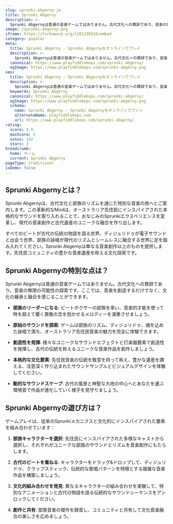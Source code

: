 ```yaml
---
slug: sprunki-abgerny-ja
title: Sprunki Abgerny
description: >-
  Sprunki Abgernyは普通の音楽ゲームではありません。古代文化への賛辞であり、音楽の無限の可能性の探索です。ここでは、音楽を創造するだけでなく、文化の継承と融合を感じることができます。
image: /sprunki-abgerny.png
iframe: https://turbowarp.org/1101238518/embed
category: popular
meta:
  title: Sprunki Abgerny - Sprunki Abgernyをオンラインでプレイ
  description: >-
    Sprunki Abgernyは普通の音楽ゲームではありません。古代文化への賛辞であり、音楽の無限の可能性の探索です。ここでは、音楽を創造するだけでなく、文化の継承と融合を感じることができます。
  canonical: https://www.playfiddlebops.com/sprunki-abgerny/
  ogImage: https://www.playfiddlebops.com/sprunki-abgerny.png
seo:
  title: Sprunki Abgerny - Sprunki Abgernyをオンラインでプレイ
  description: >-
    Sprunki Abgernyは普通の音楽ゲームではありません。古代文化への賛辞であり、音楽の無限の可能性の探索です。ここでは、音楽を創造するだけでなく、文化の継承と融合を感じることができます。
  keywords: Sprunki Abgerny
  canonical: https://www.playfiddlebops.com/sprunki-abgerny/
  ogImage: https://www.playfiddlebops.com/sprunki-abgerny.png
  schema:
    name: Sprunki Abgerny - Sprunki Abgernyをオンラインでプレイ
    alternateName: playfiddlebops.com
    url: https://www.playfiddlebops.com/sprunki-abgerny/
rating:
  score: 3.9
  maxScore: 5
  votes: 132
  stars: 3
breadcrumb:
  home: ホーム
  current: Sprunki Abgerny
pageType: traditional
isDemo: false
---
```


## Sprunki Abgernyとは？

Sprunki Abgernyは、古代文化と部族のリズムを通じた特別な音楽の旅へとご案内します。この革新的なModは、オーストラリア先住民にインスパイアされた本格的なサウンドを取り入れることで、おなじみのSprunkiエクスペリエンスを変革し、現代の音楽創作と古代遺産のユニークな融合を作り出します。

すべてのビートが古代の伝統の物語を語る世界、ディジュリドゥが電子サウンドと出会う世界、部族の詠唱が現代のリズムとシームレスに融合する世界に足を踏み入れてください。Sprunki Abgernyは単なる音楽創作以上のものを提供します。先住民コミュニティの豊かな音楽遺産を称える文化探索です。

## Sprunki Abgernyの特別な点は？

Sprunki Abgernyは普通の音楽ゲームではありません。古代文化への賛辞であり、音楽の無限の可能性の探索です。ここでは、音楽を創造するだけでなく、文化の継承と融合を感じることができます。

- **部族のリーダーになる**: ビートボクサーの部族を率い、音楽的才能を使って時を超えて響く畏敬の念を抱かせるメロディーを演奏させましょう。

- **原始のサウンドを探索**: ゲームは部族のリズム、ディジュリドゥ、魂を込めた詠唱で満ち、オーストラリア先住民音楽の魅力を完全に体験できます。

- **創造性を発揮**: 様々なユニークなサウンドエフェクトと打楽器要素で創造性を発揮し、古代の伝統を称えるユニークな音楽作品を創作しましょう。

- **本格的な文化要素**: 先住民音楽の伝統を敬意を持って称え、豊かな遺産を讃える、注意深く作り込まれたサウンドサンプルとビジュアルデザインを体験してください。

- **動的なサウンドスケープ**: 古代の風景と神聖な大地の中心へとあなたを運ぶ環境音で作品が進化していく様子を見守りましょう。

## Sprunki Abgernyの遊び方は？

ゲームプレイは、従来のSprunkiメカニクスと文化的にインスパイアされた要素を組み合わせています：

1. **部族キャラクターを選択**: 先住民にインスパイアされた多様なキャストから選択し、それぞれがユニークな部族のサウンドとリズムを音楽創作にもたらします。

1. **古代のビートを重ねる**: キャラクターをドラッグ&ドロップして、ディジュリドゥ、クラップスティック、伝統的な歌唱パターンを特徴とする複雑な音楽作品を構築しましょう。

1. **文化的組み合わせを発見**: 異なるキャラクターの組み合わせを実験して、特別なアニメーションと古代の物語を語る伝統的なサウンドシーケンスをアンロックしてください。

1. **創作と共有**: 部族音楽の傑作を録音し、コミュニティと共有して文化音楽融合の美しさを広めましょう。